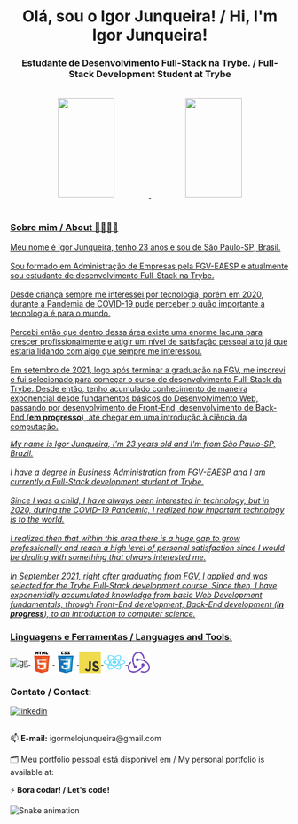 <h1 align="center"> Olá, sou o Igor Junqueira! / Hi, I'm Igor Junqueira! </h1>
<h3 align="center"> Estudante de Desenvolvimento Full-Stack na Trybe. / Full-Stack Development Student at Trybe </h3>
<br />

<div align="center">
  <a href="https://github.com/igorjunqueira2607">
  <img height="180em" width="45%" src="https://github-readme-stats.vercel.app/api?username=igorjunqueira2607&show_icons=true&theme=vision-friendly-dark&include_all_commits=true&count_private=true"/>
  <img height="180em" width="45%" src="https://github-readme-stats.vercel.app/api/top-langs/?username=igorjunqueira2607&layout=compact&langs_count=7&theme=vision-friendly-dark"/>
</div>
  <br />

<h3> Sobre mim / About 👨‍🎓🇧🇷</h3>
<p> Meu nome é Igor Junqueira, tenho 23 anos e sou de São Paulo-SP, Brasil.
  <br />
  <br />
  Sou formado em Administração de Empresas pela FGV-EAESP e atualmente sou estudante de desenvolvimento Full-Stack na Trybe.
  <br />
  <br />
  Desde criança sempre me interessei por tecnologia, porém em 2020, durante a Pandemia de COVID-19 pude perceber o quão importante a tecnologia é para o mundo.
  <br />
  <br />
  Percebi então que dentro dessa área existe uma enorme lacuna para crescer profissionalmente e atigir um nível de satisfação pessoal alto já que estaria lidando com algo que sempre me interessou.
  <br />
  <br />
  Em setembro de 2021, logo após terminar a graduação na FGV, me inscrevi e fui selecionado para começar o curso de desenvolvimento Full-Stack da Trybe. Desde então, tenho acumulado conhecimento de maneira exponencial desde fundamentos básicos do Desenvolvimento Web, passando por desenvolvimento de Front-End, desenvolvimento de Back-End (<strong>em progresso</strong>), até chegar em uma introdução à ciência da computação.</p>
  
  <i>
  <p> My name is Igor Junqueira, I'm 23 years old and I'm from São Paulo-SP, Brazil.
  <br />
  <br />
  I have a degree in Business Administration from FGV-EAESP and I am currently a Full-Stack development student at Trybe.
  <br />
  <br />
  Since I was a child, I have always been interested in technology, but in 2020, during the COVID-19 Pandemic, I realized how important technology is to the world.
  <br />
  <br />
  I realized then that within this area there is a huge gap to grow professionally and reach a high level of personal satisfaction since I would be dealing with something that always interested me.
  <br />
  <br />
  In September 2021, right after graduating from FGV, I applied and was selected for the Trybe Full-Stack development course. Since then, I have exponentially accumulated knowledge from basic Web Development fundamentals, through Front-End development, Back-End development (<strong>in progress</strong>), to an introduction to computer science.</p></i>

  <h3>Linguagens e Ferramentas / Languages and Tools:</h3>
  <div style="display: inline-block">
    <a href="https://git-scm.com/" target="_blank" rel="noreferrer"><img align="center" src="https://www.vectorlogo.zone/logos/git-scm/git-scm-icon.svg" alt="git" width="40" height="40"/> </a> 
    <a href="https://www.w3.org/html/" target="_blank" rel="noreferrer"> <img align="center"           src="https://raw.githubusercontent.com/devicons/devicon/master/icons/html5/html5-original-wordmark.svg" alt="html5" width="40" height="40"/> </a> <a href="https://www.adobe.com/in/products/illustrator.html" target="_blank" rel="noreferrer">
    <a href="https://www.w3schools.com/css/" target="_blank" rel="noreferrer"> <img align="center" src="https://raw.githubusercontent.com/devicons/devicon/master/icons/css3/css3-original-wordmark.svg" alt="css3" width="40" height="40"/> </a>
    <a href="https://developer.mozilla.org/en-US/docs/Web/JavaScript" target="_blank" rel="noreferrer"> <img align="center" src="https://raw.githubusercontent.com/devicons/devicon/master/icons/javascript/javascript-original.svg" alt="javascript" width="40" height="40"/> </a>
    <a href="https://reactjs.org/" target="_blank" rel="noreferrer"><img align="center" alt="React" height="30" width="40" src="https://raw.githubusercontent.com/devicons/devicon/master/icons/react/react-original.svg">
      <a href="https://redux.js.org" target="_blank" rel="noreferrer"> <img align="center" src="https://raw.githubusercontent.com/devicons/devicon/master/icons/redux/redux-original.svg" alt="redux" width="40" height="40"/> </a>
    </div>
    
<div>
    <h3>Contato / Contact:</h3>
    <a href="https://www.linkedin.com/in/igor-junqueira-91444921a/" target="_blank"><img src="https://raw.githubusercontent.com/rahuldkjain/github-profile-readme-generator/master/src/images/icons/Social/linked-in-alt.svg" alt="linkedin" height="30" width="40" /></a>
  <br />
  <br />
  <p>📫 <strong>E-mail:</strong> igormelojunqueira@gmail.com</p>
</div>
    
<p> 🗂️ Meu portfólio pessoal está disponivel em / My personal portfolio is available at: 
   <p>
     ⚡<strong> Bora codar! / Let's code!</strong>
    </p>
    
![Snake animation](https://github.com/igorjunqueira2607/igorjunqueira2607/blob/output/github-contribution-grid-snake.svg)
